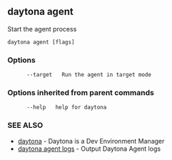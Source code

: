 ## daytona agent

Start the agent process

```
daytona agent [flags]
```

### Options

```
      --target   Run the agent in target mode
```

### Options inherited from parent commands

```
      --help   help for daytona
```

### SEE ALSO

* [daytona](daytona.md)	 - Daytona is a Dev Environment Manager
* [daytona agent logs](daytona_agent_logs.md)	 - Output Daytona Agent logs

